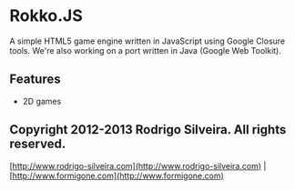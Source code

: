 Rokko.JS
========

A simple HTML5 game engine written in JavaScript using Google Closure tools. We're also working on a port written in Java (Google Web Toolkit).

Features
--------

* 2D games


Copyright 2012-2013 Rodrigo Silveira. All rights reserved.
-----------------------------------------------------
[http://www.rodrigo-silveira.com](http://www.rodrigo-silveira.com) |  [http://www.formigone.com](http://www.formigone.com)
